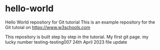 # hello-world
Hello World repository for Git tutorial
This is an example repository for the Git tutoial on https://www.w3schools.com

This repository is built step by step in the tutorial.
My first git page.
my lucky number
testing-testing007
24th April 2023 file update
